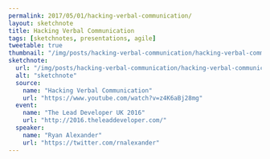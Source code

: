 ```yaml
---
permalink: 2017/05/01/hacking-verbal-communication/
layout: sketchnote
title: Hacking Verbal Communication
tags: [sketchnotes, presentations, agile]
tweetable: true
thumbnail: "/img/posts/hacking-verbal-communication/hacking-verbal-communication.webp"
sketchnote:
  url: "/img/posts/hacking-verbal-communication/hacking-verbal-communication.webp"
  alt: "sketchnote"
  source:
    name: "Hacking Verbal Communication"
    url: "https://www.youtube.com/watch?v=z4K6aBj28mg"
  event:
    name: "The Lead Developer UK 2016"
    url: "http://2016.theleaddeveloper.com/"
  speaker:
    name: "Ryan Alexander"
    url: "https://twitter.com/rnalexander"
---
```

